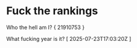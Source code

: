 # Fuck the rankings

Who the hell am I?
{ 21910753 }

What fucking year is it?
[ 2025-07-23T17:03:20Z ]
